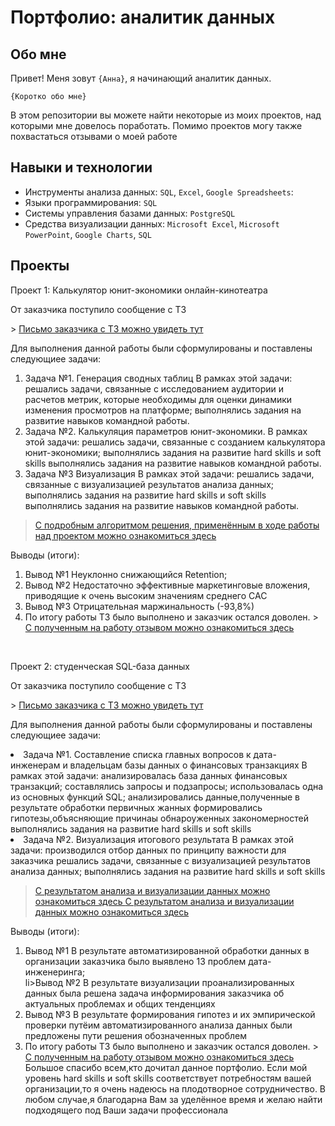 
# Портфолио: аналитик данных

## Обо мне 

Привет! Меня зовут ``{Анна}``, я начинающий аналитик данных. 

``{Коротко обо мне}``

В этом репозитории вы можете найти некоторые из моих проектов, над которыми мне довелось поработать. Помимо проектов могу также похвастаться отзывами о моей работе
<br>

## Навыки и технологии
- Инструменты анализа данных: ``SQL``, ``Excel``, ``Google Spreadsheets``: 
- Языки программирования: ``SQL`` 
- Системы управления базами данных: ``PostgreSQL``
- Средства визуализации данных: ``Microsoft Excel``, ``Microsoft PowerPoint``, ``Google Charts``, ``SQL``




## Проекты
<p> Проект 1: Калькулятор юнит-экономики онлайн-кинотеатра</p>
<p> От заказчика поступило сообщение с ТЗ<p>
> <a href="Рисунок1.png"> Письмо заказчика с  ТЗ можно увидеть тут </a>
<p> Для выполнения данной работы были сформулированы и поставлены следующиее задачи: <p>
<ol>
  <li>Задача №1. Генерация сводных таблиц 	
В рамках этой задачи:
	 решались задачи, связанные с исследованием аудитории и расчетов метрик, которые необходимы для оценки динамики изменения просмотров на платформе;
	 выполнялись задания на развитие навыков командной работы.
</li>



  <li> Задача №2. Калькуляция параметров юнит-экономики.
В рамках этой задачи: 
	 решались задачи, связанные с созданием калькулятора юнит-экономики;
	 выполнялись задания на развитие hard skills и soft skills
	 выполнялись задания на развитие навыков командной работы.
</li>

<li>Задача №3 Визуализация
В рамках этой задачи:
	решались задачи, связанные с визуализацией результатов анализа данных;
	 выполнялись задания на развитие hard skills и soft skills
	 выполнялись задания на развитие навыков командной работы.

</ol>



> <a href="08 05_51_2464588ddcf41670.93509142Курсовойпроектexcel_ГнилицкаяАнна.pdf">С подробным алгоритмом решения, применённым в ходе работы над проектом можно ознакомиться здесь   </a>
  

<p>Выводы (итоги):<p>
<ol>
  <li>Вывод №1 Неуклонно снижающийся Retention; </li>
  <li>Вывод №2 Недостаточно эффективные маркетинговые вложения, приводящие к очень высоким значениям среднего САС </li>
  <li>Вывод №3 Отрицательная маржинальность (-93,8%)
	  <li> По итогу работы ТЗ было выполнено и заказчик остался доволен.
		  > <a href="Untitled.png">С полученным на работу отзывом можно ознакомиться здесь   </a>
  
</li>

</ol>
<br> 

<p> Проект 2: студенческая SQL-база данных </p>
<p> От заказчика поступило сообщение с ТЗ<p>
> <a href=" Untitled 3.png"> Письмо заказчика с  ТЗ можно увидеть тут </a>

<p> Для выполнения данной работы были сформулированы и поставлены следующиее задачи: <p>
 <li>Задача №1. Составление списка главных вопросов к дата-инженерам и владельцам базы данных о финансовых транзакциях 	
В рамках этой задачи:
	анализировалась база данных финансовых транзакций;
	 составлялись запросы и подзапросы; 
использовалась одна из основных функций SQL;
анализировались данные,полученные в результате обработки первичных жанных
формировались гипотезы,объясняющие причинаы обнароуженных закономерностей 
	 	 выполнялись задания на развитие hard skills и soft skills
 <li>Задача №2. Визуализация итогового результата
В рамках этой задачи:
	производился отбор данных по принципу важности для заказчика	
	 решались задачи, связанные с визуализацией результатов анализа данных;
	 выполнялись задания на развитие hard skills и soft skills

  > <a href="">С результатом анализа и визуализации данных можно ознакомиться здесь   </a>
  > <a href="">С результатом анализа и визуализации данных можно ознакомиться здесь   </a>
  <p>Выводы (итоги):<p>
<ol>
  <li>Вывод №1 В результате автоматизированной обработки данных в организации заказчика было выявлено 13 проблем дата-инженеринга; </li>
li>Вывод №2 В результате визуализации проанализированных данных была решена задача информирования заказчика об актуальных проблемах и общих тенденциях </li>
  <li>Вывод №3 В результате формирования гипотез и их эмпирической проверки путёим автоматизированного анализа данных были предложены пути решения обозначенных проблем </li>
  <li> По итогу работы ТЗ было выполнено и заказчик остался доволен.
		  > <a href="Untitled 2.png">С полученным на работу отзывом можно ознакомиться здесь   </a





# Большое спасибо  всем,кто дочитал данное портфолио. Если мой уровень hard skills и soft skills соответствует потребностям вашей организации,то я очень надеюсь на плодотворное сотрудничество. В любом случае,я благодарна Вам за уделённое время и желаю найти подходящего под Ваши задачи профессионала
